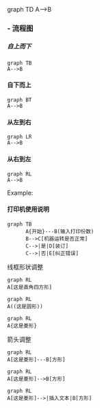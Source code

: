 <div class="mermaid">
graph TD
         A-->B
</div>

### - 流程图

##### 自上而下  

```
graph TB
A-->B
```

#### 自下而上  

```
graph BT
A-->B
```
#### 从左到右

```
graph LR
A-->B
```
#### 从右到左

```
graph RL
A-->B
```

Example:  

#### 打印机使用说明  

```
graph TB
      A{开始}---B(输入打印份数)
      B-->C[机器运转是否正常]
      C-->|是|D[装订]
      C-->|否|E[纠正错误]
```

线框形状调整
```
graph RL
A[这是直角四方形]
```
```
graph RL
A((这是圆形))
```
```
graph RL
A{这是菱形}
```

箭头调整  

```
graph RL
A[这是菱形]---B[方形]
```
```
graph RL
A[这是菱形]-->B[方形]
```
```
graph RL
A[这是菱形]-->|插入文本|B[方形]
```

